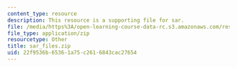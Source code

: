 ```yaml
---
content_type: resource
description: This resource is a supporting file for sar.
file: /media/https%3A/open-learning-course-data-rc.s3.amazonaws.com/res-ll-003-build-a-small-radar-system-capable-of-sensing-range-doppler-and-synthetic-aperture-radar-imaging-january-iap-2011/22f9536b65361a75c2616843cac27654_sar_files.zip
file_type: application/zip
resourcetype: Other
title: sar_files.zip
uid: 22f9536b-6536-1a75-c261-6843cac27654
---
```

